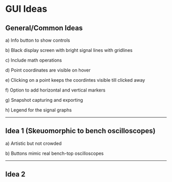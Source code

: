 # GUI Ideas

## General/Common Ideas

a) Info button to show controls

b) Black display screen with bright signal lines with gridlines

c) Include math operations

d) Point coordinates are visible on hover

e) Clicking on a point keeps the coordintes visible till clicked away

f) Option to add horizontal and vertical markers

g) Snapshot capturing and exporting

h) Legend for the signal graphs

---

## Idea 1 (Skeuomorphic to bench oscilloscopes)

a) Artistic but not crowded

b) Buttons mimic real bench-top oscilloscopes

---

## Idea 2
